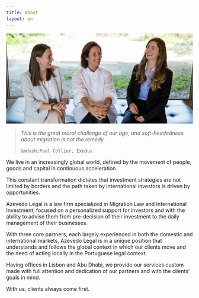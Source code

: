 ```yaml
---
title: About
layout: en
---
```


<div class="w-50 bg-near-white">
  <img src="/assets/team.jpg" alt="Azevedo Legal"/>

  <blockquote class="measure pt3 pb4">
    <em class="db lh-copy pv2">
      This is the great moral challenge of our age, and soft-headedness about
      migration is not the remedy.
    </em>

    &mdash;Paul Collier, Exodus
  </blockquote>
</div>

<div class="w-80 ph4">

  <p class="lh-copy measure-wide">
    We live in an increasingly global world, defined by the movement of people,
    goods and capital in continuous acceleration.
  </p>

  <p class="lh-copy measure-wide">
    This constant transformation dictates that investment strategies are not
    limited by borders and the path taken by international investors is driven
    by opportunities.
  </p>

  <p class="lh-copy measure-wide">
    Azevedo Legal is a law firm specialized in Migration Law and International
    Investment, focused on a personalized support for investors and with the
    ability to advise them from pre-decision of their investment to the daily
    management of their businesses.
  </p>

  <p class="lh-copy measure-wide">
    With three core partners, each largely experienced in both the domestic and
    international markets, Azevedo Legal is in a unique position that
    understands and follows the global context in which our clients move and
    the need of acting locally in the Portuguese legal context.
  </p>

  <p class="lh-copy measure-wide">
    Having offices in Lisbon and Abu Dhabi, we provide our services custom made
    with full attention and dedication of our partners and with the clients’
    goals in mind.
  </p>

  <p class="lh-copy measure-wide">
    With us, clients always come first.
  </p>

</div>
